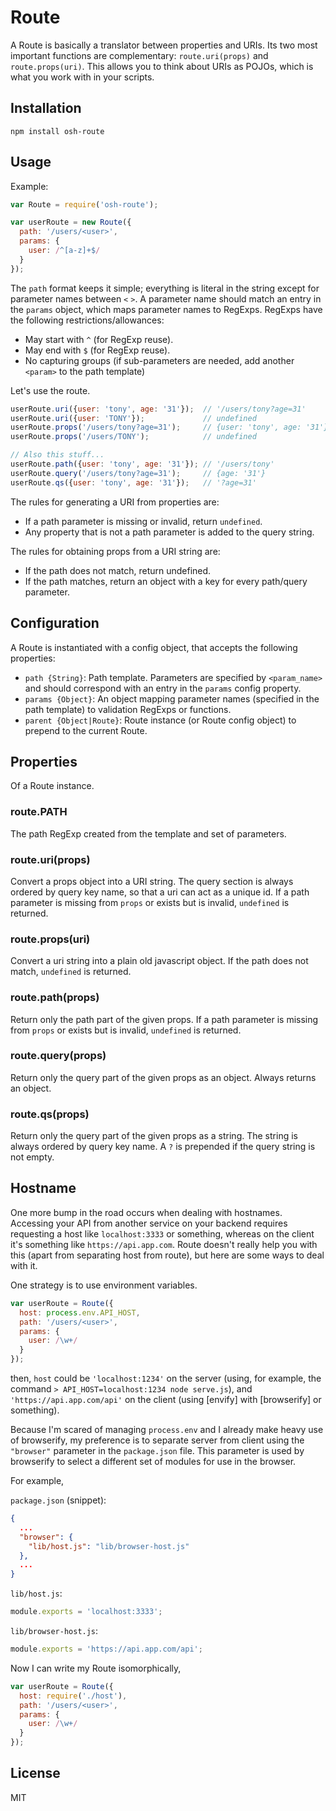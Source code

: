 # Route

A Route is basically a translator between properties and URIs. Its two most
important functions are complementary: `route.uri(props)` and `route.props(uri)`.
This allows you to think about URIs as POJOs, which is what you work with in
your scripts.

## Installation

```
npm install osh-route
```

## Usage

Example:

```js
var Route = require('osh-route');

var userRoute = new Route({
  path: '/users/<user>',
  params: {
    user: /^[a-z]+$/
  }
});
```

The `path` format keeps it simple; everything is literal in the string
except for parameter names between `<` `>`. A parameter name should match an
entry in the `params` object, which maps parameter names to RegExps.
RegExps have the following restrictions/allowances:

- May start with `^` (for RegExp reuse).
- May end with `$` (for RegExp reuse).
- No capturing groups (if sub-parameters are needed, add another
  `<param>` to the path template)

Let's use the route.

```js
userRoute.uri({user: 'tony', age: '31'});  // '/users/tony?age=31'
userRoute.uri({user: 'TONY'});             // undefined
userRoute.props('/users/tony?age=31');     // {user: 'tony', age: '31'}
userRoute.props('/users/TONY');            // undefined

// Also this stuff...
userRoute.path({user: 'tony', age: '31'}); // '/users/tony'
userRoute.query('/users/tony?age=31');     // {age: '31'}
userRoute.qs({user: 'tony', age: '31'});   // '?age=31'
```

The rules for generating a URI from properties are:

- If a path parameter is missing or invalid, return `undefined`.
- Any property that is not a path parameter is added to the query string.

The rules for obtaining props from a URI string are:

- If the path does not match, return undefined.
- If the path matches, return an object with a key for every path/query
  parameter.


## Configuration

A Route is instantiated with a config object, that accepts the following
properties:

- `path {String}`: Path template. Parameters are specified by `<param_name>`
  and should correspond with an entry in the `params` config property.
- `params {Object}`: An object mapping parameter names (specified in the
  path template) to validation RegExps or functions.
- `parent {Object|Route}`: Route instance (or Route config object) to
  prepend to the current Route.

## Properties

Of a Route instance.

### route.PATH

The path RegExp created from the template and set of parameters.

### route.uri(props)

Convert a props object into a URI string. The query section is
always ordered by query key name, so that a uri can act as a unique id.
If a path parameter is missing from `props` or exists but is invalid,
`undefined` is returned.

### route.props(uri)

Convert a uri string into a plain old javascript object. If the path
does not match, `undefined` is returned.

### route.path(props)

Return only the path part of the given props.
If a path parameter is missing from `props` or exists but is invalid,
`undefined` is returned.

### route.query(props)

Return only the query part of the given props as an object. Always returns
an object.

### route.qs(props)

Return only the query part of the given props as a string.
The string is always ordered by query key name. A `?` is prepended
if the query string is not empty.

## Hostname

One more bump in the road occurs when dealing with hostnames. Accessing your
API from another service on your backend requires requesting a host like
`localhost:3333` or something, whereas on the client it's something like
`https://api.app.com`. Route doesn't really help you with this (apart from
separating host from route), but here are some ways to deal with it.

One strategy is to use environment variables.

```js
var userRoute = Route({
  host: process.env.API_HOST,
  path: '/users/<user>',
  params: {
    user: /\w+/
  }
});
```

then, `host` could be `'localhost:1234'` on the server (using, for example, the
command `> API_HOST=localhost:1234 node serve.js`), and
`'https://api.app.com/api'` on the client (using [envify] with [browserify] or
something).

Because I'm scared of managing `process.env` and I already make heavy use of
browserify, my preference is to separate server from client using the
`"browser"` parameter in the `package.json` file.  This parameter is used by
browserify to select a different set of modules for use in the browser.

For example,

`package.json` (snippet):

```json
{
  ...
  "browser": {
    "lib/host.js": "lib/browser-host.js"
  },
  ...
}
```

`lib/host.js`:

```js
module.exports = 'localhost:3333';
```

`lib/browser-host.js`:

```js
module.exports = 'https://api.app.com/api';
```

Now I can write my Route isomorphically,

```js
var userRoute = Route({
  host: require('./host'),
  path: '/users/<user>',
  params: {
    user: /\w+/
  }
});
```


## License

MIT
